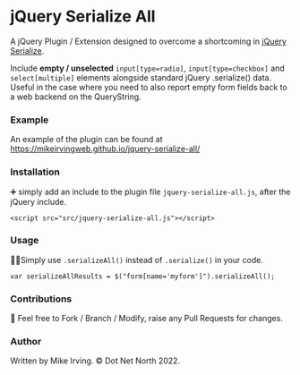 # jQuery Serialize All

A jQuery Plugin / Extension designed to overcome a shortcoming in [jQuery Serialize](https://api.jquery.com/serialize/).

Include **empty / unselected** `input[type=radio]`, `input[type=checkbox]` and `select[multiple]` elements alongside standard jQuery .serialize() data. Useful in the case where you need to also report empty form fields back to a web backend on the QueryString.

### Example

An example of the plugin can be found at https://mikeirvingweb.github.io/jquery-serialize-all/

### Installation

➕ simply add an include to the plugin file `jquery-serialize-all.js`, after the jQuery include.

`<script src="src/jquery-serialize-all.js"></script>`

### Usage
🧑‍💻Simply use `.serializeAll()` instead of `.serialize()` in your code.

`var serializeAllResults = $("form[name='myform']").serializeAll();`

### Contributions

🍴 Feel free to Fork / Branch / Modify, raise any Pull Requests for changes.

### Author

Written by Mike Irving. © Dot Net North 2022.
